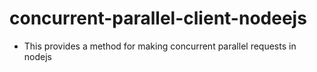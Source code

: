 # concurrent-parallel-client-nodeejs
- This provides a method for making concurrent parallel requests in nodejs
